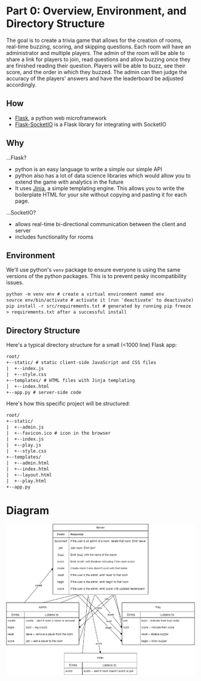 
# Part 0: Overview, Environment, and Directory Structure

The goal is to create a trivia game that allows for the creation of rooms, real-time buzzing, scoring, and skipping questions. Each room will have an administrator and multiple players. The admin of the room will be able to share a link for players to join, read questions and allow buzzing once they are finished reading their question. Players will be able to buzz, see their score, and the order in which they buzzed. The admin can then judge the accuracy of the players' answers and have the leaderboard be adjusted accordingly.

## How

- [Flask](https://flask.palletsprojects.com/en/1.1.x/), a python web microframework
- [Flask-SocketIO](https://flask-socketio.readthedocs.io/en/latest/) is a Flask library for integrating with SocketIO

## Why

...Flask?
- python is an easy language to write a simple our simple API
- python also has a lot of data science libraries which would allow you to extend the game with analytics in the future
- It uses [Jinja](https://jinja.palletsprojects.com/en/2.11.x/), a simple templating engine. This allows you to write the boilerplate HTML for your site without copying and pasting it for each page.

...SocketIO?
- allows real-time bi-directional communication between the client and server
- includes functionality for rooms

## Environment

We'll use python's `venv` package to ensure everyone is using the same versions of the python packages. This is to prevent pesky incompatibility issues.

```
python -m venv env # create a virtual environment named env
source env/bin/activate # activate it (run 'deactivate' to deactivate)
pip install -r src/requirements.txt # generated by running pip freeze > requirements.txt after a successful install
```

## Directory Structure

Here's a typical directory structure for a small (<1000 line) Flask app:

```
root/
+--static/ # static client-side JavaScript and CSS files
|  +--index.js
|  +--style.css
+--templates/ # HTML files with Jinja templating
|  +--index.html
+--app.py # server-side code
```

Here's how this specific project will be structured:

```
root/
+--static/
|  +--admin.js
|  +--favicon.ico # icon in the browser
|  +--index.js
|  +--play.js
|  +--style.css
+--templates/
|  +--admin.html
|  +--index.html
|  +--layout.html
|  +--play.html
+--app.py
```

# Diagram

![](diagram.png)